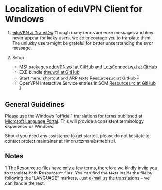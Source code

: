 # Localization of eduVPN Client for Windows

1. [eduVPN at Transifex](https://www.transifex.com/amebis/eduvpn/)
   Though many terms are error messages and they never appear for lucky users, we do encourage you to translate them. The unlucky users might be grateful for better understanding the error message.

2. Setup
   - MSI packages [eduVPN.wxl at GitHub](https://github.com/Amebis/eduVPN/blob/master/eduVPN.wxl) and [LetsConnect.wxl at GitHub](https://github.com/Amebis/eduVPN/blob/master/LetsConnect.wxl)
   - EXE bundle [thm.wxl at GitHub](https://github.com/Amebis/eduVPN/blob/master/Install/thm.wxl)
   - Start menu shortcut and ARP texts [Resources.rc at GitHub](https://github.com/Amebis/eduVPN/blob/master/eduVPN.Resources/Resources.rc) <sup>[1]</sup>
   - OpenVPN Interactive Service entries in SCM [Resources.rc at GitHub](https://github.com/Amebis/eduVPN/blob/master/OpenVPN.Resources/Resources.rc) <sup>[1]</sup>


## General Guidelines

Please use the Windows "official" translations for terms published at [Microsoft Language Portal](https://www.microsoft.com/en-us/language). This will provide a consistent terminology experience on Windows.

Should you need any assistance to get started, please do not hesitate to contact project maintainer at [simon.rozman@amebis.si](mailto:simon.rozman@amebis.si).


## Notes

[1]: #footnote1
<a name="footnote1">[1]</a> The Resource.rc files have only a few terms, therefore we kindly invite you to translate both Resource.rc files. You can find the texts inside the file by following the "LANGUAGE" markers. Just [e-mail us](mailto:simon.rozman@amebis.si) the translations – we can handle the rest.
